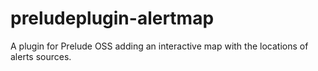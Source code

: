 # preludeplugin-alertmap
A plugin for Prelude OSS adding an interactive map with the locations of alerts sources.
